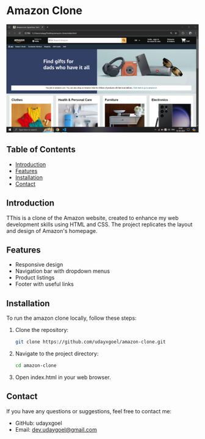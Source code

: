 # Amazon Clone

![Amazon Clone Screenshot](/assets/Screenshot.png)

## Table of Contents

- [Introduction](#introduction)
- [Features](#features)
- [Installation](#installation)
- [Contact](#contact)

## Introduction

TThis is a clone of the Amazon website, created to enhance my web development skills using HTML and CSS. The project replicates the layout and design of Amazon's homepage.

## Features

- Responsive design
- Navigation bar with dropdown menus
- Product listings
- Footer with useful links

## Installation

To run the amazon clone locally, follow these steps:

1. Clone the repository:
    ```sh
   git clone https://github.com/udayxgoel/amazon-clone.git

2. Navigate to the project directory:
    ```sh
    cd amazon-clone

3. Open index.html in your web browser.

## Contact

If you have any questions or suggestions, feel free to contact me:

- GitHub: udayxgoel
- Email: dev.udaygoel@gmail.com